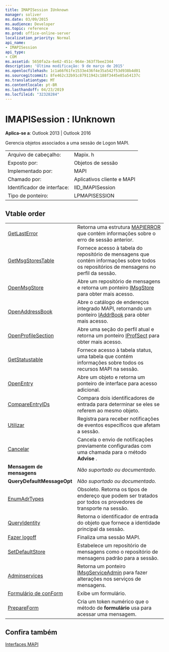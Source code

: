 ```yaml
---
title: IMAPISession IUnknown
manager: soliver
ms.date: 03/09/2015
ms.audience: Developer
ms.topic: reference
ms.prod: office-online-server
localization_priority: Normal
api_name:
- IMAPISession
api_type:
- COM
ms.assetid: 5650fa2a-6e62-451c-964e-363f7bee2344
description: 'Última modificação: 9 de março de 2015'
ms.openlocfilehash: 1c1a66f61fe1533e436f4e35a542f53d938b4d01
ms.sourcegitcommit: 8fe462c32b91c87911942c188f3445e85a54137c
ms.translationtype: MT
ms.contentlocale: pt-BR
ms.lasthandoff: 04/23/2019
ms.locfileid: "32328284"
---
```

# <a name="imapisession--iunknown"></a>IMAPISession : IUnknown

  
  
**Aplica-se a**: Outlook 2013 | Outlook 2016 
  
Gerencia objetos associados a uma sessão de Logon MAPI.
  
|||
|:-----|:-----|
|Arquivo de cabeçalho:  <br/> |Mapix. h  <br/> |
|Exposto por:  <br/> |Objetos de sessão  <br/> |
|Implementado por:  <br/> |MAPI  <br/> |
|Chamado por:  <br/> |Aplicativos cliente e MAPI  <br/> |
|Identificador de interface:  <br/> |IID_IMAPISession  <br/> |
|Tipo de ponteiro:  <br/> |LPMAPISESSION  <br/> |
   
## <a name="vtable-order"></a>Vtable order

|||
|:-----|:-----|
|[GetLastError](imapisession-getlasterror.md) <br/> |Retorna uma estrutura [MAPIERROR](mapierror.md) que contém informações sobre o erro de sessão anterior.  <br/> |
|[GetMsgStoresTable](imapisession-getmsgstorestable.md) <br/> |Fornece acesso à tabela do repositório de mensagens que contém informações sobre todos os repositórios de mensagens no perfil da sessão.  <br/> |
|[OpenMsgStore](imapisession-openmsgstore.md) <br/> |Abre um repositório de mensagens e retorna um ponteiro [IMsgStore](imsgstoreimapiprop.md) para obter mais acesso.  <br/> |
|[OpenAddressBook](imapisession-openaddressbook.md) <br/> |Abre o catálogo de endereços integrado MAPI, retornando um ponteiro [IAddrBook](iaddrbookimapiprop.md) para obter mais acesso.  <br/> |
|[OpenProfileSection](imapisession-openprofilesection.md) <br/> |Abre uma seção do perfil atual e retorna um ponteiro [IProfSect](iprofsectimapiprop.md) para obter mais acesso.  <br/> |
|[GetStatustable](imapisession-getstatustable.md) <br/> |Fornece acesso à tabela status, uma tabela que contém informações sobre todos os recursos MAPI na sessão.  <br/> |
|[OpenEntry](imapisession-openentry.md) <br/> |Abre um objeto e retorna um ponteiro de interface para acesso adicional.  <br/> |
|[CompareEntryIDs](imapisession-compareentryids.md) <br/> |Compara dois identificadores de entrada para determinar se eles se referem ao mesmo objeto.  <br/> |
|[Utilizar](imapisession-advise.md) <br/> |Registra para receber notificações de eventos específicos que afetam a sessão.  <br/> |
|[Cancelar](imapisession-unadvise.md) <br/> |Cancela o envio de notificações previamente configuradas com uma chamada para o método **Advise** .  <br/> |
|**Mensagem de mensagens** <br/> | *Não suportado ou documentado.*  <br/> |
|**QueryDefaultMessageOpt** <br/> | *Não suportado ou documentado.*  <br/> |
|[EnumAdrTypes](imapisession-enumadrtypes.md) <br/> |Obsoleto. Retorna os tipos de endereço que podem ser tratados por todos os provedores de transporte na sessão.  <br/> |
|[QueryIdentity](imapisession-queryidentity.md) <br/> |Retorna o identificador de entrada do objeto que fornece a identidade principal da sessão.  <br/> |
|[Fazer logoff](imapisession-logoff.md) <br/> |Finaliza uma sessão MAPI.  <br/> |
|[SetDefaultStore](imapisession-setdefaultstore.md) <br/> |Estabelece um repositório de mensagens como o repositório de mensagens padrão para a sessão.  <br/> |
|[Adminservices](imapisession-adminservices.md) <br/> |Retorna um ponteiro [IMsgServiceAdmin](imsgserviceadminiunknown.md) para fazer alterações nos serviços de mensagens.  <br/> |
|[Formulário de conForm](imapisession-showform.md) <br/> |Exibe um formulário.  <br/> |
|[PrepareForm](imapisession-prepareform.md) <br/> |Cria um token numérico que o método de **formulário** usa para acessar uma mensagem.  <br/> |
   
## <a name="see-also"></a>Confira também



[Interfaces MAPI](mapi-interfaces.md)

